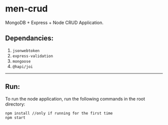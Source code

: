 # men-crud
MongoDB + Express + Node CRUD Application.

## Dependancies:
1. `jsonwebtoken`
2. `express-validation`
3. `mongoose`
4. `@hapi/joi`

---

## Run:
To run the node application, run the following commands in the root directory:
```
npm install //only if running for the first time
npm start
```
